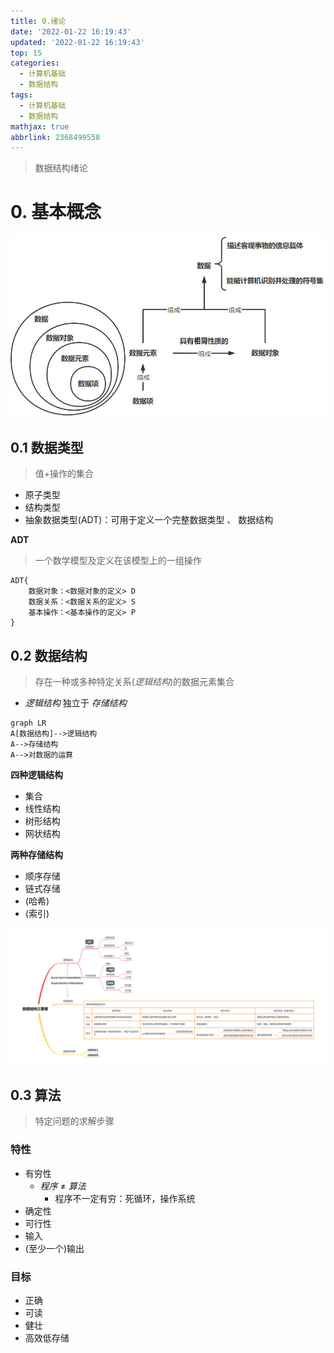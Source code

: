 ```yaml
---
title: 0.绪论
date: '2022‎-‎01‎-‎22 ‏‎16:19:43'
updated: '2022‎-‎01‎-‎22 ‏‎16:19:43'
top: 15
categories:
  - 计算机基础
  - 数据结构
tags:
  - 计算机基础
  - 数据结构
mathjax: true
abbrlink: 2368499558
---
```


> 数据结构绪论

<!--more-->

# 0. 基本概念

![](0-绪论/image-20220122172609195-1645793917209.jpg)

## 0.1 数据类型

>   值+操作的集合

-   原子类型
-   结构类型
-   抽象数据类型(ADT)：可用于定义一个完整数据类型 、 数据结构

**ADT**

>   一个数学模型及定义在该模型上的一组操作

```
ADT{
	数据对象：<数据对象的定义> D
	数据关系：<数据关系的定义> S
	基本操作：<基本操作的定义> P
}
```

<div STYLE="page-break-after: always;"></div>

## 0.2 数据结构

>   存在一种或多种特定关系(*逻辑结构*)的数据元素集合

-   *逻辑结构* 独立于 *存储结构*

```mermaid
graph LR
A[数据结构]-->逻辑结构
A-->存储结构
A-->对数据的运算
```

**四种逻辑结构**

-   集合
-   线性结构
-   树形结构
-   网状结构

**两种存储结构**

-   顺序存储
-   链式存储
-   (哈希)
-   (索引)

![数据结构三要素](0-绪论/数据结构三要素-1645793907509.png)

## 0.3 算法

>   特定问题的求解步骤

### 特性

-   有穷性
    -   *程序*  $\neq$ *算法*
        -   程序不一定有穷：死循环，操作系统
-   确定性
-   可行性
-   输入
-   (至少一个)输出

### 目标

-   正确
-   可读
-   健壮
-   高效低存储